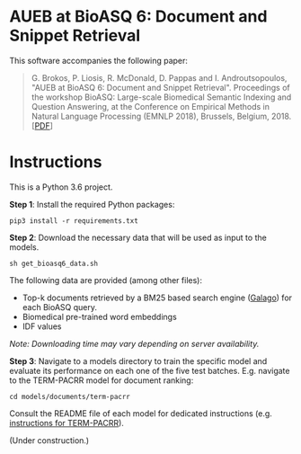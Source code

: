 # AUEB at BioASQ 6: Document and Snippet Retrieval

This software accompanies  the following paper:
>G. Brokos, P. Liosis, R. McDonald, D. Pappas and I. Androutsopoulos, "AUEB at BioASQ 6: Document and Snippet Retrieval". Proceedings of the workshop BioASQ: Large-scale Biomedical Semantic Indexing and Question Answering, at the Conference on Empirical Methods in Natural Language Processing (EMNLP 2018), Brussels, Belgium, 2018. [[PDF](http://nlp.cs.aueb.gr/pubs/aueb_at_bioasq6.pdf)]

# Instructions
This is a Python 3.6 project.

**Step 1**: Install the required Python packages: 

```
pip3 install -r requirements.txt
```

**Step 2**: Download the necessary data that will be used as input to the models.

```
sh get_bioasq6_data.sh
```

The following data are provided (among other files):

* Top-k documents retrieved by a BM25 based search engine ([Galago](http://www.lemurproject.org/galago.php)) for each BioASQ query.
* Biomedical pre-trained word embeddings
* IDF values

*Note: Downloading time may vary depending on server availability.*

**Step 3**: Navigate to a models directory to train the specific model and evaluate its performance on each one of the five test batches. E.g. navigate to the TERM-PACRR model for document ranking:
```
cd models/documents/term-pacrr
```
Consult the README file of each model for dedicated instructions (e.g. [instructions for TERM-PACRR](https://github.com/nlpaueb/aueb-bioasq6/tree/master/models/documents/term-pacrr#term-pacrr)).

(Under construction.)
